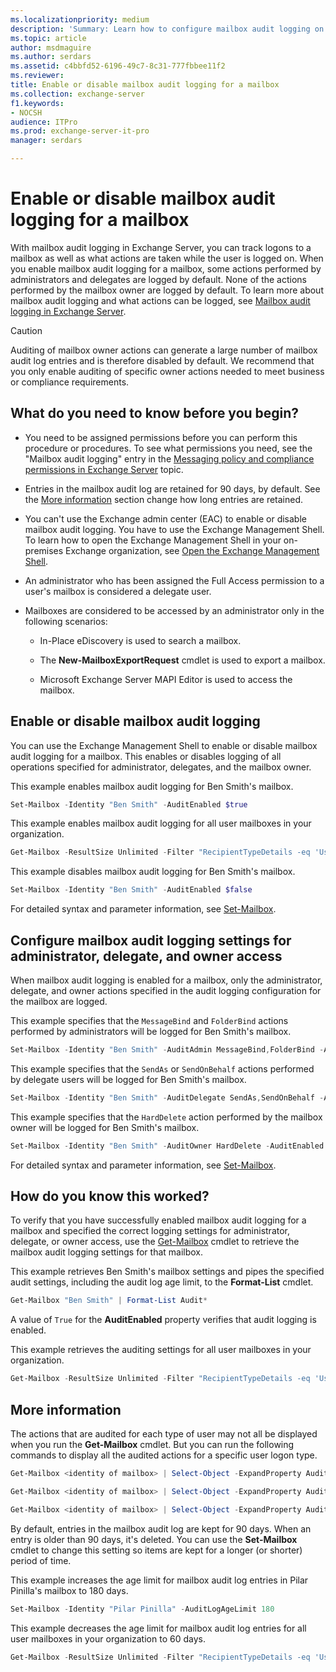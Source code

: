 ```yaml
---
ms.localizationpriority: medium
description: 'Summary: Learn how to configure mailbox audit logging on mailboxes in Exchange Server 2016 and Exchange Server 2019.'
ms.topic: article
author: msdmaguire
ms.author: serdars
ms.assetid: c4bbfd52-6196-49c7-8c31-777fbbee11f2
ms.reviewer:
title: Enable or disable mailbox audit logging for a mailbox
ms.collection: exchange-server
f1.keywords:
- NOCSH
audience: ITPro
ms.prod: exchange-server-it-pro
manager: serdars

---
```


# Enable or disable mailbox audit logging for a mailbox

With mailbox audit logging in Exchange Server, you can track logons to a mailbox as well as what actions are taken while the user is logged on. When you enable mailbox audit logging for a mailbox, some actions performed by administrators and delegates are logged by default. None of the actions performed by the mailbox owner are logged by default. To learn more about mailbox audit logging and what actions can be logged, see [Mailbox audit logging in Exchange Server](mailbox-audit-logging.md).

> [!CAUTION]
> Auditing of mailbox owner actions can generate a large number of mailbox audit log entries and is therefore disabled by default. We recommend that you only enable auditing of specific owner actions needed to meet business or compliance requirements.

## What do you need to know before you begin?

- You need to be assigned permissions before you can perform this procedure or procedures. To see what permissions you need, see the "Mailbox audit logging" entry in the [Messaging policy and compliance permissions in Exchange Server](../../permissions/feature-permissions/policy-and-compliance-permissions.md) topic.

- Entries in the mailbox audit log are retained for 90 days, by default. See the [More information](#more-information) section change how long entries are retained.

- You can't use the Exchange admin center (EAC) to enable or disable mailbox audit logging. You have to use the Exchange Management Shell. To learn how to open the Exchange Management Shell in your on-premises Exchange organization, see [Open the Exchange Management Shell](/powershell/exchange/open-the-exchange-management-shell).

- An administrator who has been assigned the Full Access permission to a user's mailbox is considered a delegate user.

- Mailboxes are considered to be accessed by an administrator only in the following scenarios:

  - In-Place eDiscovery is used to search a mailbox.

  - The **New-MailboxExportRequest** cmdlet is used to export a mailbox.

  - Microsoft Exchange Server MAPI Editor is used to access the mailbox.

## Enable or disable mailbox audit logging

You can use the Exchange Management Shell to enable or disable mailbox audit logging for a mailbox. This enables or disables logging of all operations specified for administrator, delegates, and the mailbox owner.

This example enables mailbox audit logging for Ben Smith's mailbox.

```PowerShell
Set-Mailbox -Identity "Ben Smith" -AuditEnabled $true
```

This example enables mailbox audit logging for all user mailboxes in your organization.

```PowerShell
Get-Mailbox -ResultSize Unlimited -Filter "RecipientTypeDetails -eq 'UserMailbox'" | Select PrimarySmtpAddress | ForEach {Set-Mailbox -Identity $_.PrimarySmtpAddress -AuditEnabled $true}
```

This example disables mailbox audit logging for Ben Smith's mailbox.

```PowerShell
Set-Mailbox -Identity "Ben Smith" -AuditEnabled $false
```

For detailed syntax and parameter information, see [Set-Mailbox](/powershell/module/exchange/set-mailbox).

## Configure mailbox audit logging settings for administrator, delegate, and owner access

When mailbox audit logging is enabled for a mailbox, only the administrator, delegate, and owner actions specified in the audit logging configuration for the mailbox are logged.

This example specifies that the `MessageBind` and `FolderBind` actions performed by administrators will be logged for Ben Smith's mailbox.

```PowerShell
Set-Mailbox -Identity "Ben Smith" -AuditAdmin MessageBind,FolderBind -AuditEnabled $true
```

This example specifies that the `SendAs` or `SendOnBehalf` actions performed by delegate users will be logged for Ben Smith's mailbox.

```PowerShell
Set-Mailbox -Identity "Ben Smith" -AuditDelegate SendAs,SendOnBehalf -AuditEnabled $true
```

This example specifies that the `HardDelete` action performed by the mailbox owner will be logged for Ben Smith's mailbox.

```PowerShell
Set-Mailbox -Identity "Ben Smith" -AuditOwner HardDelete -AuditEnabled $true
```

For detailed syntax and parameter information, see [Set-Mailbox](/powershell/module/exchange/set-mailbox).

## How do you know this worked?

To verify that you have successfully enabled mailbox audit logging for a mailbox and specified the correct logging settings for administrator, delegate, or owner access, use the [Get-Mailbox](/powershell/module/exchange/get-mailbox) cmdlet to retrieve the mailbox audit logging settings for that mailbox.

This example retrieves Ben Smith's mailbox settings and pipes the specified audit settings, including the audit log age limit, to the **Format-List** cmdlet.

```PowerShell
Get-Mailbox "Ben Smith" | Format-List Audit*
```

A value of `True` for the **AuditEnabled** property verifies that audit logging is enabled.

This example retrieves the auditing settings for all user mailboxes in your organization.

```PowerShell
Get-Mailbox -ResultSize Unlimited -Filter "RecipientTypeDetails -eq 'UserMailbox'" | Format-List Name,Audit*
```

## More information

The actions that are audited for each type of user may not all be displayed when you run the **Get-Mailbox** cmdlet. But you can run the following commands to display all the audited actions for a specific user logon type.

```PowerShell
Get-Mailbox <identity of mailbox> | Select-Object -ExpandProperty AuditAdmin
```

```PowerShell
Get-Mailbox <identity of mailbox> | Select-Object -ExpandProperty AuditDelegate
```

```PowerShell
Get-Mailbox <identity of mailbox> | Select-Object -ExpandProperty AuditOwner
```

By default, entries in the mailbox audit log are kept for 90 days. When an entry is older than 90 days, it's deleted. You can use the **Set-Mailbox** cmdlet to change this setting so items are kept for a longer (or shorter) period of time.

This example increases the age limit for mailbox audit log entries in Pilar Pinilla's mailbox to 180 days.

```PowerShell
Set-Mailbox -Identity "Pilar Pinilla" -AuditLogAgeLimit 180
```

This example decreases the age limit for mailbox audit log entries for all user mailboxes in your organization to 60 days.

```PowerShell
Get-Mailbox -ResultSize Unlimited -Filter "RecipientTypeDetails -eq 'UserMailbox'" | Set-Mailbox -AuditLogAgeLimit 60
```